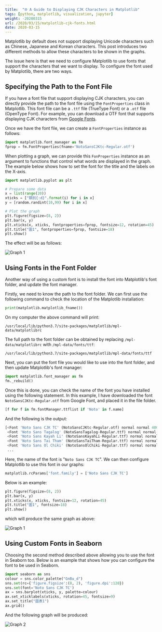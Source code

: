 ```yaml
---
title:  "🌐 A Guide to Displaying CJK Characters in Matplotlib"
tags: [python, matplotlib, visualization, jupyter]
weight: -20200315
url: /2020/03/15/matplotlib-cjk-fonts.html
date: 2020-03-15
---
```


Matplotlib by default does not support displaying Unicode characters such as Chinese, Japanese and Korean characters. This post introduces two different methods to allow these characters to be shown in the graphs.

The issue here is that we need to configure Matplotlib to use fonts that support the characters that we want to display. To configure the font used by Matplotlib, there are two ways.

## Specifying the Path to the Font File

If you have a font file that support displaying CJK characters, you can directly provide the path to the font file using the `FontProperties` class in Matplotlib. This font file can be a `.ttf` file (TrueType Font) or a `.otf` file (OpenType Font). For example, you can download a OTF font that supports displaying CJK characters from [Google Fonts](https://fonts.google.com/).

Once we have the font file, we can create a `FontProperties` instance as follows:

```python
import matplotlib.font_manager as fm
fprop = fm.FontProperties(fname='NotoSansCJKtc-Regular.otf')
```

When plotting a graph, we can provide this `FonProperties` instance as an argument to functions that control what words are displayed in the graph. The example below shows how to set the font for the title and the labels on the X-axis.

```python
import matplotlib.pyplot as plt

# Prepare some data
x = list(range(20))
xticks = ["類別{:d}".format(i) for i in x]
y = [random.randint(10,99) for i in x]

# Plot the graph
plt.figure(figsize=(8, 2))
plt.bar(x, y)
plt.xticks(x, xticks, fontproperties=fprop, fontsize=12, rotation=45)
plt.title("圖1", fontproperties=fprop, fontsize=18)
plt.show()
```

The effect will be as follows:

![Graph 1](images/20200315_graph1.png)


## Using Fonts in the Font Folder

Another way of using a custom font is to install the font into Matplotlib's font folder, and update the font manager.

Firstly, we need to know the path to the font folder. We can first use the following command to check the location of the Matplotlib installation:

```python
print(matplotlib.matplotlib_fname())
```

On my computer the above command will print:

```
/usr/local/lib/python3.7/site-packages/matplotlib/mpl-data/matplotlibrc
```

The full path to the font folder can be obtained by replacing `/mpl-data/matplotlibrc` with `/mpl-data/fonts/ttf`:

```
/usr/local/lib/python3.7/site-packages/matplotlib/mpl-data/fonts/ttf
```

Next, you can put the font file you would like to use into the font folder, and then update Matplotlib's font manager:

```python
import matplotlib.font_manager as fm
fm._rebuild()
```

Once this is done, you can check the name of the font you have installed using the following statement. In this example, I have downloaded the font `NotoSansCJKtc-Regular.otf` from Google Font, and placed it in the file folder.

```python
[f for f in fm.fontManager.ttflist if 'Noto' in f.name]
```

And the following is the output:

```python
[<Font 'Noto Sans CJK TC' (NotoSansCJKtc-Regular.otf) normal normal 400 normal>,
 <Font 'Noto Sans Tagalog' (NotoSansTagalog-Regular.ttf) normal normal 400 normal>,
 <Font 'Noto Sans Kayah Li' (NotoSansKayahLi-Regular.ttf) normal normal 400 normal>,
 <Font 'Noto Sans Tai Tham' (NotoSansTaiTham-Regular.ttf) normal normal 400 normal>,
 <Font 'Noto Sans Ol Chiki' (NotoSansOlChiki-Regular.ttf) normal normal 400 normal>,
 ...
```

Here, the name of the font is "`Noto Sans CJK TC`". We can then configure Matplotlib to use this font in our graphs:

```python
matplotlib.rcParams['font.family'] = ['Noto Sans CJK TC']
```

Below is an example:

```python
plt.figure(figsize=(8, 2))
plt.bar(x, y)
plt.xticks(x, xticks, fontsize=12, rotation=45)
plt.title("圖1", fontsize=18)
plt.show()
```

which will produce the same graph as above:

![Graph 1](images/20200315_graph1.png)


## Using Custom Fonts in Seaborn

Choosing the second method described above allowing you to use the font in Seaborn too. Below is an example that shows how you can configure the font to be used in Seaborn.

```python
import seaborn as sns
colour = sns.color_palette("GnBu_d")
sns.set(rc={'figure.figsize':(8, 2), 'figure.dpi':120})
sns.set(font='Noto Sans CJK TC')
ax = sns.barplot(xticks, y, palette=colour)
ax.set_xticklabels(xticks, rotation=45, fontsize=9)
ax.set_title("圖表1")
ax.grid()
```

And the following graph will be produced:

![Graph 2](images/20200315_graph2.png)
